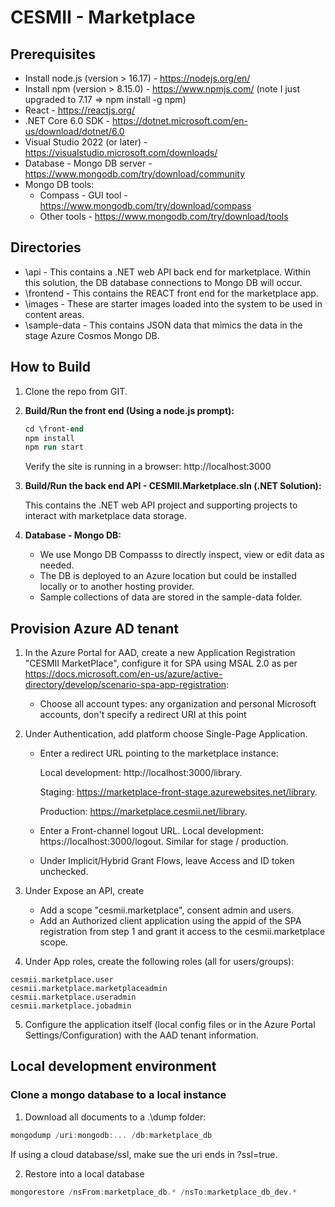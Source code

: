 # CESMII - Marketplace

## Prerequisites

- Install node.js (version > 16.17) - https://nodejs.org/en/
- Install npm (version > 8.15.0) - https://www.npmjs.com/ (note I just upgraded to 7.17 =>  npm install -g npm)
- React - https://reactjs.org/
- .NET Core 6.0 SDK - https://dotnet.microsoft.com/en-us/download/dotnet/6.0
- Visual Studio 2022 (or later) - https://visualstudio.microsoft.com/downloads/
- Database - Mongo DB server - https://www.mongodb.com/try/download/community
- Mongo DB tools:
    - Compass - GUI tool - https://www.mongodb.com/try/download/compass
    - Other tools - https://www.mongodb.com/try/download/tools

## Directories

- \api - This contains a .NET web API back end for marketplace. Within this solution, the DB database connections to Mongo DB will occur. 
- \frontend - This contains the REACT front end for the marketplace app.
- \images - These are starter images loaded into the system to be used in content areas.
- \sample-data - This contains JSON data that mimics the data in the stage Azure Cosmos Mongo DB.

## How to Build

1. Clone the repo from GIT.

2. **Build/Run the front end (Using a node.js prompt):**

    ```ps
    cd \front-end
    npm install
    npm run start
    ```

    Verify the site is running in a browser: http://localhost:3000

3. **Build/Run the back end API - CESMII.Marketplace.sln (.NET Solution):**

    This contains the .NET web API project and supporting projects to interact with marketplace data storage.

4. **Database - Mongo DB:**
    - We use Mongo DB Compasss to directly inspect, view or edit data as needed.
    - The DB is deployed to an Azure location but could be installed locally or to another hosting provider. 
    - Sample collections of data are stored in the sample-data folder.

## Provision Azure AD tenant

1. In the Azure Portal for AAD, create a new Application Registration "CESMII MarketPlace", configure it for SPA using MSAL 2.0 as per https://docs.microsoft.com/en-us/azure/active-directory/develop/scenario-spa-app-registration:
   - Choose all account types: any organization and personal Microsoft accounts, don't specify a redirect URI at this point
2. Under Authentication, add platform choose Single-Page Application.

   - Enter a redirect URL pointing to the marketplace instance:

     Local development: http://localhost:3000/library.

     Staging: https://marketplace-front-stage.azurewebsites.net/library.

     Production: https://marketplace.cesmii.net/library.

   - Enter a Front-channel logout URL. Local development: https://localhost:3000/logout. Similar for stage / production.
   - Under Implicit/Hybrid Grant Flows, leave Access and ID token unchecked.

3. Under Expose an API, create

    - Add a scope "cesmii.marketplace", consent admin and users.
    - Add an Authorized client application using the appid of the SPA registration from step 1 and grant it access to the cesmii.marketplace scope.

4. Under App roles, create the following roles (all for users/groups):

```
cesmii.marketplace.user
cesmii.marketplace.marketplaceadmin
cesmii.marketplace.useradmin
cesmii.marketplace.jobadmin
```

5. Configure the application itself (local config files or in the Azure Portal Settings/Configuration) with the AAD tenant information.

## Local development environment

### Clone a mongo database to a local instance

1. Download all documents to a .\dump folder:

```ps1
mongodump /uri:mongodb:... /db:marketplace_db
```

If using a cloud database/ssl, make sue the uri ends in ?ssl=true.

2. Restore into a local database

```ps1
mongorestore /nsFrom:marketplace_db.* /nsTo:marketplace_db_dev.*
```
